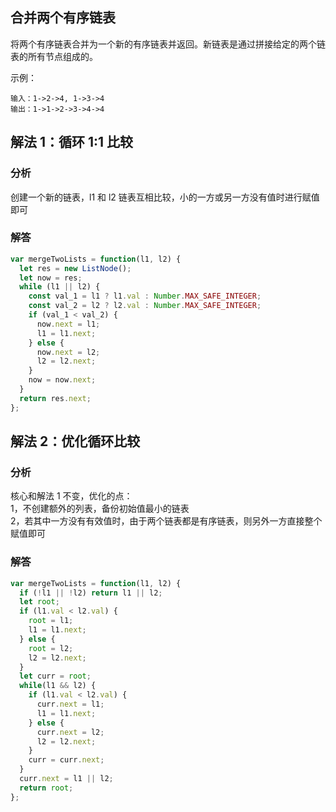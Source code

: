 ## 合并两个有序链表

将两个有序链表合并为一个新的有序链表并返回。新链表是通过拼接给定的两个链表的所有节点组成的。

示例：

```
输入：1->2->4, 1->3->4
输出：1->1->2->3->4->4
```

## 解法 1：循环 1:1 比较

### 分析

创建一个新的链表，l1 和 l2 链表互相比较，小的一方或另一方没有值时进行赋值即可

### 解答

```javascript
var mergeTwoLists = function(l1, l2) {
  let res = new ListNode();
  let now = res;
  while (l1 || l2) {
    const val_1 = l1 ? l1.val : Number.MAX_SAFE_INTEGER;
    const val_2 = l2 ? l2.val : Number.MAX_SAFE_INTEGER;
    if (val_1 < val_2) {
      now.next = l1;
      l1 = l1.next;
    } else {
      now.next = l2;
      l2 = l2.next;
    }
    now = now.next;
  }
  return res.next;
};
```

## 解法 2：优化循环比较

### 分析

核心和解法 1 不变，优化的点：  
1，不创建额外的列表，备份初始值最小的链表  
2，若其中一方没有有效值时，由于两个链表都是有序链表，则另外一方直接整个赋值即可

### 解答

```javascript
var mergeTwoLists = function(l1, l2) {
  if (!l1 || !l2) return l1 || l2;
  let root;
  if (l1.val < l2.val) {
    root = l1;
    l1 = l1.next;
  } else {
    root = l2;
    l2 = l2.next;
  }
  let curr = root;
  while(l1 && l2) {
    if (l1.val < l2.val) {
      curr.next = l1;
      l1 = l1.next;
    } else {
      curr.next = l2;
      l2 = l2.next;
    }
    curr = curr.next;
  }
  curr.next = l1 || l2;
  return root;
};
```
